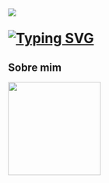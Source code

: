 <h1 allign="center">
<img src= https://capsule-render.vercel.app/api?type=waving&height=300&color=487eef&text=JoãoT-dev&section=header&reversal=false&textBg=false&fontAlign=50&fontSize=75>


<a href="https://git.io/typing-svg"><img src="https://readme-typing-svg.herokuapp.com?font=inter&duration=3000&pause=1500&color=487EEF&center=true&vCenter=true&random=true&width=435&lines=Network+monitoring+%7C+Cloud" alt="Typing SVG" /></a>

## Sobre mim

<img allign="right" height="190" src="https://readme-typing-svg.herokuapp.com/demo/">
